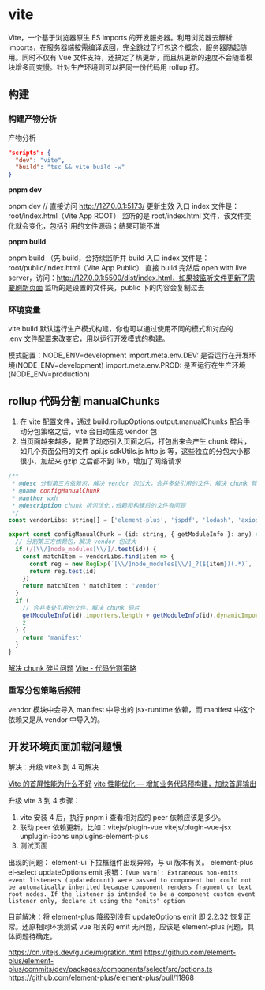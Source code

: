# vite

Vite，一个基于浏览器原生 ES imports 的开发服务器。利用浏览器去解析 imports，在服务器端按需编译返回，完全跳过了打包这个概念，服务器随起随用。同时不仅有 Vue 文件支持，还搞定了热更新，而且热更新的速度不会随着模块增多而变慢。针对生产环境则可以把同一份代码用 rollup 打。

## 构建

### 构建产物分析

产物分析

```json :package.json
"scripts": {
  "dev": "vite",
  "build": "tsc && vite build -w"
}
```

**pnpm dev**

pnpm dev // 直接访问 http://127.0.0.1:5173/ 更新生效
入口 index 文件是：root/index.html（Vite App ROOT）
监听的是 root/index.html 文件，该文件变化就会变化，包括引用的文件源码；结果可能不准

**pnpm build**

pnpm build （先 build，会持续监听并 build
入口 index 文件是：root/public/index.html（Vite App Public）
直接 build 完然后 open with live server，访问：http://127.0.0.1:5500/dist/index.html，如果被监听文件更新了需要刷新页面
监听的是设置的文件夹，public 下的内容会复制过去

### 环境变量

vite build 默认运行生产模式构建，你也可以通过使用不同的模式和对应的 .env 文件配置来改变它，用以运行开发模式的构建。

模式配置：NODE_ENV=development
import.meta.env.DEV: 是否运行在开发环境(NODE_ENV=development)
import.meta.env.PROD: 是否运行在生产环境(NODE_ENV=production)

## rollup 代码分割 manualChunks

1. 在 vite 配置文件，通过 build.rollupOptions.output.manualChunks 配合手动分包策略之后，vite 会自动生成 vendor 包
2. 当页面越来越多，配置了动态引入页面之后，打包出来会产生 chunk 碎片，如几个页面公用的文件 api.js sdkUtils.js http.js 等，这些独立的分包大小都很小，加起来 gzip 之后都不到 1kb，增加了网络请求

```js
/**
 * @desc 分割第三方依赖包，解决 vendor 包过大，合并多处引用的文件，解决 chunk 碎片
 * @name configManualChunk
 * @author wxh
 * @description chunk 拆包优化；依赖和构建后的文件有问题
 */
const vendorLibs: string[] = ['element-plus', 'jspdf', 'lodash', 'axios', 'vue-router']

export const configManualChunk = (id: string, { getModuleInfo }: any) => {
  // 分割第三方依赖包，解决 vendor 包过大
  if (/[\\/]node_modules[\\/]/.test(id)) {
    const matchItem = vendorLibs.find(item => {
      const reg = new RegExp(`[\\/]node_modules[\\/]_?(${item})(.*)`, 'ig')
      return reg.test(id)
    })
    return matchItem ? matchItem : 'vendor'
  }
  if (
    // 合并多处引用的文件，解决 chunk 碎片
    getModuleInfo(id).importers.length + getModuleInfo(id).dynamicImporters.length >
    2
  ) {
    return 'manifest'
  }
}
```

[解决 chunk 碎片问题](https://segmentfault.com/a/1190000041919468)
[Vite - 代码分割策略](https://juejin.cn/post/7135671174893142030#heading-0)

### 重写分包策略后报错

vendor 模块中会导入 manifest 中导出的 jsx-runtime 依赖，而 manifest 中这个依赖又是从 vendor 中导入的。

## 开发环境页面加载问题慢

解决：升级 vite3 到 4 可解决

[Vite 的首屏性能为什么不好](https://cloud.tencent.com/developer/article/2224646)
[vite 性能优化 — 增加业务代码预构建，加快首屏输出](https://juejin.cn/post/7085424254702845960#heading-4)

升级 vite 3 到 4 步骤：

1. vite 安装 4 后，执行 pnpm i 查看相对应的 peer 依赖应该是多少。
2. 联动 peer 依赖更新，比如：vitejs/plugin-vue vitejs/plugin-vue-jsx unplugin-icons unplugins-element-plus
3. 测试页面

出现的问题：
element-ui 下拉框组件出现异常，与 ui 版本有关。
element-plus el-select updateOptions emit 报错：`[Vue warn]: Extraneous non-emits event listeners (updatedcount) were passed to component but could not be automatically inherited because component renders fragment or text root nodes. If the listener is intended to be a component custom event listener only, declare it using the "emits" option`

目前解决：将 element-plus 降级到没有 updateOptions emit 即 2.2.32 恢复正常。还原相同环境测试 vue 相关的 emit 无问题，应该是 element-plus 问题，具体问题待确定。

https://cn.vitejs.dev/guide/migration.html
https://github.com/element-plus/element-plus/commits/dev/packages/components/select/src/options.ts
https://github.com/element-plus/element-plus/pull/11868
